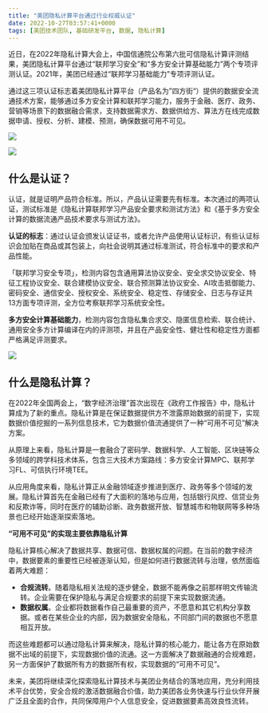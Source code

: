 ```yaml
---
title: "美团隐私计算平台通过行业权威认证"
date: 2022-10-27T03:57:41+0000
tags: [美团技术团队, 基础研发平台, 数据, 隐私计算]
---
```


近日，在2022年隐私计算大会上，中国信通院公布第六批可信隐私计算评测结果，美团隐私计算平台通过“联邦学习安全”和“多方安全计算基础能力”两个专项评测认证。2021年，美团已经通过“联邦学习基础能力”专项评测认证。


通过这三项认证标志着美团隐私计算平台（产品名为”四方街“）提供的数据安全流通技术方案，能够通过多方安全计算和联邦学习能力，服务于金融、医疗、政务、营销等场景下的数据融合需求，支持数据需求方、数据供给方、算法方在线完成数据申请、授权、分析、建模、预测，确保数据可用不可见。



![](https://p0.meituan.net/travelcube/f7a30e60505af18db3c858d41854fc4f1347855.png)



![](https://p1.meituan.net/travelcube/ea920621e74d9a870eb05ce7f9e3e83f1262729.png)



## 什么是认证？


认证，就是证明产品符合标准。所以，产品认证需要先有标准。本次通过的两项认证，测试标准是《隐私计算联邦学习产品安全要求和测试方法》和《基于多方安全计算的数据流通产品技术要求与测试方法》。



**认证的标志**：通过认证会颁发认证证书，或者允许产品使用认证标识，有些认证标识会加贴在商品或其包装上，向社会说明其通过标准测试，符合标准中的要求和产品性能。



「联邦学习安全专项」，检测内容包含通用算法协议安全、安全求交协议安全、特征工程协议安全、联合建模协议安全、联合预测算法协议安全、AI攻击抵御能力、密码安全、通信安全、授权安全、系统安全、稳定性、存储安全、日志与存证共13方面专项评测，全方位考察联邦学习系统安全性。



**多方安全计算基础能力**，检测内容包含隐私集合求交、隐匿信息检索、联合统计、通用安全多方计算编译在内的评测项，并且在产品安全性、健壮性和稳定性方面都严格满足评测要求。



![](https://p0.meituan.net/travelcube/d6a46ddd6bfe8b5e0690313dd3839e051874703.png)



## 什么是隐私计算？


在2022年全国两会上，“数字经济治理”首次出现在《政府工作报告》中，隐私计算成为了新的重点。隐私计算是在保证数据提供方不泄露原始数据的前提下，实现数据价值挖掘的一系列信息技术，它为数据价值流通提供了一种“可用不可见”解决方案。



从原理上来看，隐私计算是一套融合了密码学、数据科学、人工智能、区块链等众多领域的跨学科技术体系，包含三大技术方案路线：多方安全计算MPC、联邦学习FL、可信执行环境TEE。



从应用角度来看，隐私计算正从金融领域逐步推进到医疗、政务等多个领域的发展。隐私计算首先在金融已经有了大面积的落地与应用，包括银行风控、信贷业务和反欺诈等，同时在医疗的辅助诊断、政务数据开放、智慧城市和物联网等多种场景也已经开始逐渐探索落地。



**“可用不可见”的实现主要依靠隐私计算**



隐私计算核心解决了数据共享、数据可信、数据权属的问题。在当前的数字经济中，数据要素的重要性已经被逐渐认知，但是如何进行数据流转与治理，依然面临着两大难题：



* **合规流转**。随着隐私相关法规的逐步健全，数据不能再像之前那样明文传输流转。企业需要在保护隐私与满足合规要求的前提下来实现数据流通。
* **数据权属**。企业都将数据看作自己最重要的资产，不愿意和其它机构分享数据。或者在某些企业的内部，因为数据安全隐私，不同部门间的数据也不愿意相互开放。


而这些难题都可以通过隐私计算来解决，隐私计算的核心能力，能让各方在原始数据不出域的前提下，实现数据价值的流通。这一方面解决了数据融通的合规难题，另一方面保护了数据所有方的数据所有权，实现数据的“可用不可见”。



未来，美团将继续深化探索隐私计算技术与美团业务结合的落地应用，充分利用技术平台优势，安全合规的激活数据融合价值，助力美团各业务快速与行业伙伴开展广泛且全面的合作，共同保障用户个人信息安全，促进数据要素高效良性流转。





